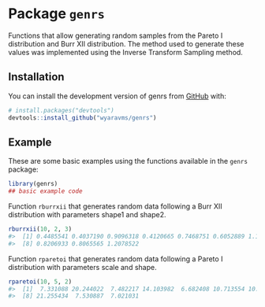 
<!-- README.md is generated from README.Rmd. Please edit that file -->

# Package `genrs`

<!-- badges: start -->
<!-- badges: end -->

Functions that allow generating random samples from the Pareto I
distribution and Burr XII distribution. The method used to generate
these values was implemented using the Inverse Transform Sampling
method.

## Installation

You can install the development version of genrs from
[GitHub](https://github.com/) with:

``` r
# install.packages("devtools")
devtools::install_github("wyaravms/genrs")
```

## Example

These are some basic examples using the functions available in the
`genrs` package:

``` r
library(genrs)
## basic example code
```

Function `rburrxii` that generates random data following a Burr XII
distribution with parameters shape1 and shape2.

``` r
rburrxii(10, 2, 3)
#>  [1] 0.4485541 0.4037190 0.9096318 0.4120665 0.7468751 0.6052889 1.1964377
#>  [8] 0.8206933 0.8065565 1.2078522
```

Function `rparetoi` that generates random data following a Pareto I
distribution with parameters scale and shape.

``` r
rparetoi(10, 5, 2)
#>  [1]  7.331088 20.244022  7.482217 14.103982  6.682408 10.713554 10.219077
#>  [8] 21.255434  7.530887  7.021031
```
